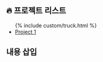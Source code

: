 <h2>🔥 프로젝트 리스트</h2>
<ul>
  {% include custom/truck.html %}
  <li><a href="project1.html">Project 1</a></li>
</ul>
<h2>내용 삽입</h2>

<div id="include-target"></div>
